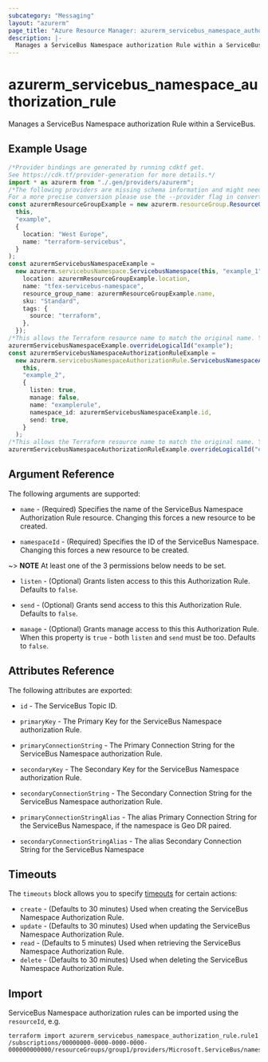 ```yaml
---
subcategory: "Messaging"
layout: "azurerm"
page_title: "Azure Resource Manager: azurerm_servicebus_namespace_authorization_rule"
description: |-
  Manages a ServiceBus Namespace authorization Rule within a ServiceBus.
---
```


# azurerm\_servicebus\_namespace\_authorization\_rule

Manages a ServiceBus Namespace authorization Rule within a ServiceBus.

## Example Usage

```typescript
/*Provider bindings are generated by running cdktf get.
See https://cdk.tf/provider-generation for more details.*/
import * as azurerm from "./.gen/providers/azurerm";
/*The following providers are missing schema information and might need manual adjustments to synthesize correctly: azurerm.
For a more precise conversion please use the --provider flag in convert.*/
const azurermResourceGroupExample = new azurerm.resourceGroup.ResourceGroup(
  this,
  "example",
  {
    location: "West Europe",
    name: "terraform-servicebus",
  }
);
const azurermServicebusNamespaceExample =
  new azurerm.servicebusNamespace.ServicebusNamespace(this, "example_1", {
    location: azurermResourceGroupExample.location,
    name: "tfex-servicebus-namespace",
    resource_group_name: azurermResourceGroupExample.name,
    sku: "Standard",
    tags: {
      source: "terraform",
    },
  });
/*This allows the Terraform resource name to match the original name. You can remove the call if you don't need them to match.*/
azurermServicebusNamespaceExample.overrideLogicalId("example");
const azurermServicebusNamespaceAuthorizationRuleExample =
  new azurerm.servicebusNamespaceAuthorizationRule.ServicebusNamespaceAuthorizationRule(
    this,
    "example_2",
    {
      listen: true,
      manage: false,
      name: "examplerule",
      namespace_id: azurermServicebusNamespaceExample.id,
      send: true,
    }
  );
/*This allows the Terraform resource name to match the original name. You can remove the call if you don't need them to match.*/
azurermServicebusNamespaceAuthorizationRuleExample.overrideLogicalId("example");

```

## Argument Reference

The following arguments are supported:

*   `name` - (Required) Specifies the name of the ServiceBus Namespace Authorization Rule resource. Changing this forces a new resource to be created.

*   `namespaceId` - (Required) Specifies the ID of the ServiceBus Namespace. Changing this forces a new resource to be created.

\~> **NOTE** At least one of the 3 permissions below needs to be set.

*   `listen` - (Optional) Grants listen access to this this Authorization Rule. Defaults to `false`.

*   `send` - (Optional) Grants send access to this this Authorization Rule. Defaults to `false`.

*   `manage` - (Optional) Grants manage access to this this Authorization Rule. When this property is `true` - both `listen` and `send` must be too. Defaults to `false`.

## Attributes Reference

The following attributes are exported:

*   `id` - The ServiceBus Topic ID.

*   `primaryKey` - The Primary Key for the ServiceBus Namespace authorization Rule.

*   `primaryConnectionString` - The Primary Connection String for the ServiceBus Namespace authorization Rule.

*   `secondaryKey` - The Secondary Key for the ServiceBus Namespace authorization Rule.

*   `secondaryConnectionString` - The Secondary Connection String for the ServiceBus Namespace authorization Rule.

*   `primaryConnectionStringAlias` - The alias Primary Connection String for the ServiceBus Namespace, if the namespace is Geo DR paired.

*   `secondaryConnectionStringAlias` - The alias Secondary Connection String for the ServiceBus Namespace

## Timeouts

The `timeouts` block allows you to specify [timeouts](https://www.terraform.io/language/resources/syntax#operation-timeouts) for certain actions:

* `create` - (Defaults to 30 minutes) Used when creating the ServiceBus Namespace Authorization Rule.
* `update` - (Defaults to 30 minutes) Used when updating the ServiceBus Namespace Authorization Rule.
* `read` - (Defaults to 5 minutes) Used when retrieving the ServiceBus Namespace Authorization Rule.
* `delete` - (Defaults to 30 minutes) Used when deleting the ServiceBus Namespace Authorization Rule.

## Import

ServiceBus Namespace authorization rules can be imported using the `resourceId`, e.g.

```shell
terraform import azurerm_servicebus_namespace_authorization_rule.rule1 /subscriptions/00000000-0000-0000-0000-000000000000/resourceGroups/group1/providers/Microsoft.ServiceBus/namespaces/namespace1/authorizationRules/rule1
```
